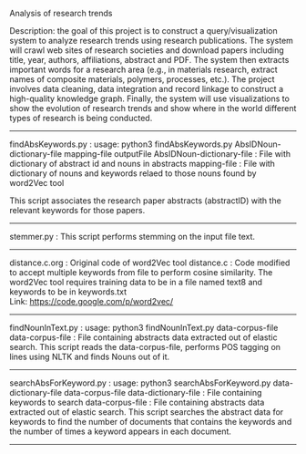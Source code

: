 Analysis of research trends

Description: the goal of this project is to construct a query/visualization system to analyze research trends using research publications. The system will crawl web sites of research societies and download papers including title, year, authors, affiliations, abstract and PDF. The system then extracts important words for a research area (e.g., in materials research, extract names of composite materials, polymers, processes, etc.). The project involves data cleaning, data integration and record linkage to construct a high-quality knowledge graph. Finally, the system will use visualizations to show the evolution of research trends and show where in the world different types of research is being conducted. 

******************************************************************************************************************************
findAbsKeywords.py : usage: python3 findAbsKeywords.py AbsIDNoun-dictionary-file mapping-file outputFile
                     AbsIDNoun-dictionary-file : File with dictionary of abstract id and nouns in abstracts
                     mapping-file : File with dictionary of nouns and keywords relaed to those nouns found by word2Vec tool
            
This script associates the research paper abstracts (abstractID) with the relevant keywords for those papers.
******************************************************************************************************************************
stemmer.py : This script performs stemming on the input file text.
******************************************************************************************************************************
distance.c.org : Original code of word2Vec tool
distance.c     : Code modified to accept multiple keywords from file to perform cosine similarity.
                 The word2Vec tool requires training data to be in a file named text8 and keywords to be in keywords.txt         
                 Link: https://code.google.com/p/word2vec/
******************************************************************************************************************************
findNounInText.py : usage: python3 findNounInText.py data-corpus-file
                    data-corpus-file : File containing abstracts data extracted out of elastic search.
This script reads the data-corpus-file, performs POS tagging on lines using NLTK and finds Nouns out of it.
******************************************************************************************************************************
searchAbsForKeyword.py : usage: python3 searchAbsForKeyword.py data-dictionary-file data-corpus-file
                         data-dictionary-file : File containing keywords to search
                         data-corpus-file     : File containing abstracts data extracted out of elastic search.
This script searches the abstract data for keywords to find the number of documents that contains the keywords and the number 
of times a keyword appears in each document.
******************************************************************************************************************************

